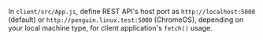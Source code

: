 In `client/src/App.js`, define REST API's host port as `http://localhost:5000` (default) or `http://penguin.linux.test:5000` (ChromeOS), depending on your local machine type, for client application's `fetch()` usage.